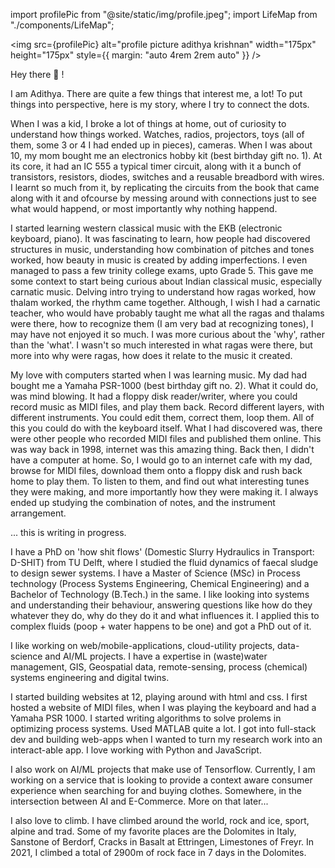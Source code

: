 import profilePic from "@site/static/img/profile.jpeg";
import LifeMap from "./components/LifeMap";

<img
    src={profilePic}
    alt="profile picture adithya krishnan"
    width="175px"
    height="175px"
    style={{ margin: "auto 4rem 2rem auto" }}
/>

Hey there 👋 !

I am Adithya. There are quite a few things that interest me, a lot! To put things into perspective, here is my story, where I try to connect the dots.

When I was a kid, I broke a lot of things at home, out of curiosity to understand how things worked. Watches, radios, projectors, toys (all of them, some 3 or 4 I had ended up in pieces), cameras. When I was about 10, my mom bought me an electronics hobby kit (best birthday gift no. 1). At its core, it had an IC 555 a typical timer circuit, along with it a bunch of transistors, resistors, diodes, switches and a reusable breadbord with wires. I learnt so much from it, by replicating the circuits from the book that came along with it and ofcourse by messing around with connections just to see what would happend, or most importantly why nothing happend.

I started learning western classical music with the EKB (electronic keyboard, piano). It was fascinating to learn, how people had discovered structures in music, understanding how combination of pitches and tones worked, how beauty in music is created by adding imperfections. I even managed to pass a few trinity college exams, upto Grade 5. This gave me some context to start being curious about Indian classical music, especially carnatic music. Delving intro trying to understand how ragas worked, how thalam worked, the rhythm came together. Although, I wish I had a carnatic teacher, who would have probably taught me what all the ragas and thalams were there, how to recognize them (I am very bad at recognizing tones), I may have not enjoyed it so much. I was more curious about the 'why', rather than the 'what'. I wasn't so much interested in what ragas were there, but more into why were ragas, how does it relate to the music it created.

My love with computers started when I was learning music. My dad had bought me a Yamaha PSR-1000 (best birthday gift no. 2). What it could do, was mind blowing. It had a floppy disk reader/writer, where you could record music as MIDI files, and play them back. Record different layers, with different instruments. You could edit them, correct them, loop them. All of this you could do with the keyboard itself. What I had discovered was, there were other people who recorded MIDI files and published them online. This was way back in 1998, internet was this amazing thing. Back then, I didn't have a computer at home. So, I would go to an internet cafe with my dad, browse for MIDI files, download them onto a floppy disk and rush back home to play them. To listen to them, and find out what interesting tunes they were making, and more importantly how they were making it. I always ended up studying the combination of notes, and the instrument arrangement.

... this is writing in progress.

I have a PhD on 'how shit flows' (Domestic Slurry Hydraulics in Transport: D-SHIT) from TU Delft, where I studied the fluid dynamics of faecal sludge to design sewer systems. I have a Master of Science (MSc) in Process technology (Process Systems Engineering, Chemical Engineering) and a Bachelor of Technology (B.Tech.) in the same. I like looking into systems and understanding their behaviour, answering questions like how do they whatever they do, why do they do it and what influences it. I applied this to complex fluids (poop + water happens to be one) and got a PhD out of it.

I like working on web/mobile-applications, cloud-utility projects, data-science and AI/ML projects. I have a expertise in (waste)water management, GIS, Geospatial data, remote-sensing, process (chemical) systems engineering and digital twins.

I started building websites at 12, playing around with html and css. I first hosted a website of MIDI files, when I was playing the keyboard and had a Yamaha PSR 1000. I started writing algorithms to solve prolems in optimizing process systems. Used MATLAB quite a lot. I got into full-stack dev and building web-apps when I wanted to turn my research work into an interact-able app. I love working with Python and JavaScript.

I also work on AI/ML projects that make use of Tensorflow. Currently, I am working on a service that is looking to provide a context aware consumer experience when searching for and buying clothes. Somewhere, in the intersection between AI and E-Commerce. More on that later...

I also love to climb. I have climbed around the world, rock and ice, sport, alpine and trad. Some of my favorite places are the Dolomites in Italy, Sanstone of Berdorf, Cracks in Basalt at Ettringen, Limestones of Freyr. In 2021, I climbed a total of 2900m of rock face in 7 days in the Dolomites.

<LifeMap />